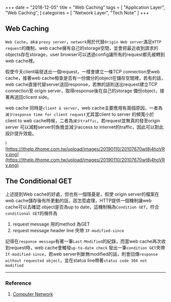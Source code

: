 +++
date = "2018-12-05"
title = "Web Caching"
tags = [
  "Application Layer",
  "Web Caching",
]
categories = [
  "Network Layer",
  "Tech Note"
]
+++

## Web Caching

`Web Cache`，aka `proxy server`，`network`用於代替`Origin Web server`滿足`HTTP request`的機制，web cache擁有自己的storage空間，並會把最近收到請求的objects存在storage，user browser可以透過config讓所有的request都先被轉到web cache裡。

假使今天client端發送出一個request，一樣會建立一條TCP connection至web cache，接著web cache檢查是否有一份備分的object在儲存空間裡，若有的話，web cache直接代替server送回response，若無的話則送出request建立TCP connection至 origin server，取得response後在自己的storage 備份object，接著再送回clicent side。

web cache 同時是`client & server`，web cache主要應用有兩個原因，一者為`減少response time for client request`尤其當client to server 的頻寬小於 client to web cache時候，二者為`減少traffic`，若request並無真的發至origin server 可以減輕server的負擔並減少access to internet的traffic，因此可以對此設計提升效能。

![https://ithelp.ithome.com.tw/upload/images/20190110/20107670wt8j4hoVRv.png](https://ithelp.ithome.com.tw/upload/images/20190110/20107670wt8j4hoVRv.png)

## The Conditional GET

上述提到Web cache的好處，但也有一個隱憂是，假使 origin server的檔案在web cache儲存後有所更動的話，該怎麼處理，HTTP提供一個機制讓web cache可以去確認 object是否為up to date，這機制稱為`Condition GET`，符合`conditional GET`的條件為

1. request message 用的method 為GET
2. request message header line 夾帶 `IF-modified-since`

記得在`response message`有著一筆`Last-Modified`的紀錄，而當web cache再次收到request時，web cache會觸發`up-to-date check` 發出一筆`condition GET`夾帶`If-modified-since`，若web server判斷無modified的話，則會回傳`response without requested object`，並在status line帶著`status code 304 not modified`

***

### Reference
1.  [Computer Network](https://www.pearson.com/us/higher-education/product/Kurose-Computer-Networking-A-Top-Down-Approach-6th-Edition/9780132856201.html)